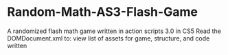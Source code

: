 # Random-Math-AS3-Flash-Game
A randomized flash math game written in action scripts 3.0 in CS5
Read the DOMDocument.xml to:
      view list of assets for game, structure, and code written
